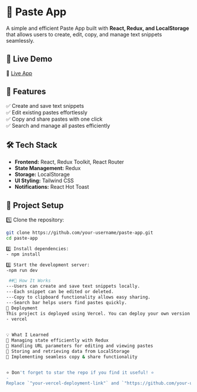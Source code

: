  # 📝 Paste App  

A simple and efficient Paste App built with **React, Redux, and LocalStorage** that allows users to create, edit, copy, and manage text snippets seamlessly.  

## 🚀 Live Demo  
🔗 [Live App](your-vercel-deployment-link)  

## 📌 Features  
✅ Create and save text snippets  
✅ Edit existing pastes effortlessly  
✅ Copy and share pastes with one click  
✅ Search and manage all pastes efficiently  

## 🛠 Tech Stack  
- **Frontend:** React, Redux Toolkit, React Router  
- **State Management:** Redux  
- **Storage:** LocalStorage  
- **UI Styling:** Tailwind CSS  
- **Notifications:** React Hot Toast  

## 📂 Project Setup  

1️⃣ Clone the repository:  
```sh
git clone https://github.com/your-username/paste-app.git
cd paste-app

2️⃣ Install dependencies:
- npm install

3️⃣ Start the development server:
-npm run dev

 ##📌 How It Works
---Users can create and save text snippets locally.
---Each snippet can be edited or deleted.
---Copy to clipboard functionality allows easy sharing.
---Search bar helps users find pastes quickly.
🚀 Deployment
This project is deployed using Vercel. You can deploy your own version by running:
- vercel

 
💡 What I Learned
📌 Managing state efficiently with Redux
📌 Handling URL parameters for editing and viewing pastes
📌 Storing and retrieving data from LocalStorage
📌 Implementing seamless copy & share functionality


⭐ Don't forget to star the repo if you find it useful! ⭐
-
Replace `"your-vercel-deployment-link"` and `"https://github.com/your-username/paste-app.git"` with the actual links to your deployment and repository. Let me know if you need any modifications! 🚀
